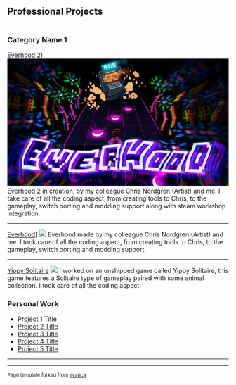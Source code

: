## Professional Projects

---

### Category Name 1 

[Everhood 2](https://store.steampowered.com/app/1984020/Everhood_2))
<img src="images/capsule_616x353 (1).jpg?raw=true"/>
Everhood 2 in creation, by my colleague Chris Nordgren (Artist) and me.
I take care of all the coding aspect, from creating tools to Chris, to the gameplay, switch porting and modding support along with steam workshop integration.

---
[Everhood](https://store.steampowered.com/app/1229380/Everhood/))
<img src="images/dummy_thumbnail.jpg?raw=true"/>
Everhood made by my colleague Chris Nordgren (Artist) and me.
I took care of all the coding aspect, from creating tools to Chris, to the gameplay, switch porting and modding support.

---
[Yippy Solitaire]()
<img src="images/dummy_thumbnail.jpg?raw=true"/>
I worked on an unshipped game called Yippy Solitaire, this game features a Solitaire type of  gameplay paired with some animal collection.
I took care of all the coding aspect.


### Personal Work

- [Project 1 Title](http://example.com/)
- [Project 2 Title](http://example.com/)
- [Project 3 Title](http://example.com/)
- [Project 4 Title](http://example.com/)
- [Project 5 Title](http://example.com/)

---




---
<p style="font-size:11px">Page template forked from <a href="https://github.com/evanca/quick-portfolio">evanca</a></p>
<!-- Remove above link if you don't want to attibute -->
